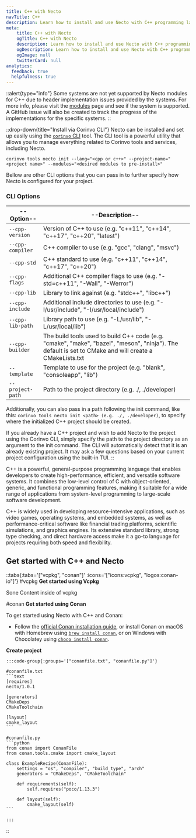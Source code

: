 ```yaml
---
title: C++ with Necto
navTitle: C++
description: Learn how to install and use Necto with C++ programming language.
meta: 
    title: C++ with Necto
    ogTitle: C++ with Necto
    description: Learn how to install and use Necto with C++ programming language.
    ogDescription: Learn how to install and use Necto with C++ programming language.
    ogImage: null
    twitterCard: null
analytics:
  feedback: true
  helpfulness: true
---
```


::alert{type="info"}
Some systems are not yet supported by Necto modules for C++ due to header implementation issues provided by the systems. For more info, please visit the [modules](https://necto.dev/modules) page and see if the system is supported. A GitHub issue will also be created to track the progress of the implementations for the specific systems. 
::

::drop-down{title="Install via Corinvo CLI"}
Necto can be installed and set up easily using the [`corinvo` CLI](https://cli.corinvo.dev) tool. The CLI tool is a powerful utility that allows you to manage everything related to Corinvo tools and services, including Necto.

```shellscript [terminal]
corinvo tools necto init --lang="<cpp or c++>" --project-name="<project name>" --modules="<desired modules to pre-install>"
```

Bellow are other CLI options that you can pass in to further specify how Necto is configured for your project.

### CLI Options
 
| --Option--          | --Description--                                                        |
| ----------------- | --------------------------------------------------------------------- |
| `--cpp-version` | Version of C++ to use (e.g. "c++11", "c++14", "c++17", "c++20", "latest")    |
| `--cpp-compiler` | C++ compiler to use (e.g. "gcc", "clang", "msvc")                  |
| `--cpp-std`     | C++ standard to use (e.g. "c++11", "c++14", "c++17", "c++20")      |
| `--cpp-flags`    | Additional C++ compiler flags to use (e.g. "-std=c++11", "-Wall", "-Werror") |
| `--cpp-lib`      | Library to link against (e.g. "stdc++", "libc++")                  |
| `--cpp-include`  | Additional include directories to use (e.g. "-I/usr/include", "-I/usr/local/include") |
| `--cpp-lib-path` | Library path to use (e.g. "-L/usr/lib", "-L/usr/local/lib")        |
| `--cpp-builder`  | The build tools used to build C++ code (e.g. "cmake", "make", "bazel", "meson", "ninja"). The default is set to CMake and will create a CMakeLists.txt |
| `--template`     | Template to use for the project (e.g. "blank", "consoleapp", "lib") |
| `--project-path`  | Path to the project directory (e.g. ./, ./developer)               |


Additionally, you can also pass in a path following the init command, like this: `corinvo tools necto init <path> (e.g. ./, ./developer)`, to specify where the initialized C++ project should be created.

If you already have a C++ project and wish to add Necto to the project using the Corinvo CLI, simply specify the path to the project directory as an argument to the init command. The CLI will automatically detect that it is an already existing project. It may ask a few questions based on your current project configuration using the built-in TUI.
::

C++ is a powerful, general-purpose programming language that enables developers to create high-performance, efficient, and versatile software systems. It combines the low-level control of C with object-oriented, generic, and functional programming features, making it suitable for a wide range of applications from system-level programming to large-scale software development.

C++ is widely used in developing resource-intensive applications, such as video games, operating systems, and embedded systems, as well as performance-critical software like financial trading platforms, scientific simulations, and graphics engines. Its extensive standard library, strong type checking, and direct hardware access make it a go-to language for projects requiring both speed and flexibility.


## Get started with C++ and Necto

::tabs{:tabs='["vcpkg", "conan"]' :icons='["icons:vcpkg", "logos:conan-io"]'}
#vcpkg
<strong class="flex dark:text-[#EDEDED] text-red-500 text-[24px] font-[700] leading-[32px] tracking-tight mt-[2em] mb-[1em] items-center">Get started using Vcpkg</strong>

Sone Content inside of vcpkg
    
#conan
<strong class="flex dark:text-[#EDEDED] text-red-500 text-[24px] font-[700] leading-[32px] tracking-tight mt-[2em] mb-[1em] items-center">Get started using Conan</strong>

To get started using Necto with C++ and Conan:
- Follow the [official Conan installation guide](https://docs.conan.io/2/installation.html), or install Conan on macOS with Homebrew using [`brew install conan`](https://formulae.brew.sh/formula/conan), or on Windows with Chocolatey using [`choco install conan`](https://community.chocolatey.org/packages/conan).

<strong class="flex dark:text-[#EDEDED] text-red-500 text-[20px] font-[600] leading-[32px] tracking-tight mt-[1.6em] mb-[0.6em] items-center">Create project</strong>

    :::code-group{:groups='["conanfile.txt", "conanfile.py"]'}
    
    #conanfile.txt
    ```text
    [requires]
    necto/1.0.1
    
    [generators]
    CMakeDeps
    CMakeToolchain
    
    [layout]
    cmake_layout
    ```
    
    #conanfile.py
    ```python
    from conan import ConanFile
    from conan.tools.cmake import cmake_layout
    
    class ExampleRecipe(ConanFile):
        settings = "os", "compiler", "build_type", "arch"
        generators = "CMakeDeps", "CMakeToolchain"
        
        def requirements(self):
            self.requires("poco/1.13.3")
        
        def layout(self):
            cmake_layout(self)
    ```
    
    :::
::

